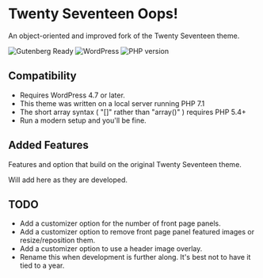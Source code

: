 # Twenty Seventeen Oops!

An object-oriented and improved fork of the Twenty Seventeen theme.

![Gutenberg Ready](https://img.shields.io/badge/Gutenberg-ready-blue.svg)
![WordPress](https://img.shields.io/wordpress/v/akismet.svg?style=flat-square)
![PHP version](https://img.shields.io/php-eye/symfony/symfony.svg?style=flat-square)

## Compatibility

* Requires WordPress 4.7 or later.
* This theme was written on a local server running PHP 7.1
* The short array syntax ( "[]" rather than "array()" ) requires PHP 5.4+
* Run a modern setup and you'll be fine.

## Added Features

Features and option that build on the original Twenty Seventeen theme.

Will add here as they are developed.

## TODO

* Add a customizer option for the number of front page panels.
* Add a customizer option to remove front page panel featured images or resize/reposition them.
* Add a customizer option to use a header image overlay.
* Rename this when development is further along. It's best not to have it tied to a year.